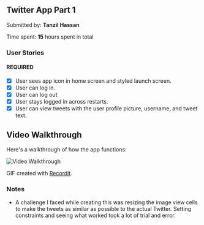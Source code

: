 ## Twitter App Part 1

Submitted by: **Tanzil Hassan**

Time spent: **15** hours spent in total  

### User Stories

#### REQUIRED 
- [X] User sees app icon in home screen and styled launch screen.
- [X] User can log in.
- [X] User can log out
- [X] User stays logged in across restarts.
- [X] User can view tweets with the user profile picture, username, and tweet text.

## Video Walkthrough

Here's a walkthrough of how the app functions:

<img src='https://recordit.co/gDshKtGVBO.gif' title='Video Walkthrough' width='' alt='Video Walkthrough' />

GIF created with [Recordit](https://recordit.co).

### Notes
- A challenge I faced while creating this was resizing the image view cells to make the tweets as similar as possible to the actual Twitter. Setting constraints and seeing what worked took a lot of trial and error.
